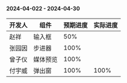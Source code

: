 #### 2024-04-022 - 2024-04-30  

|开发人	|组件		|预期进度	|实际进度	|
| ---	| ---		| ---		|---		|
|赵祥	| 输入框		|50%		|			|
|张园因	| 步进器		|100%		|			|
|曾子仪	| 媒体预览	|100%		|			|
|付宇威	| 弹出窗		|100%		|100%		|